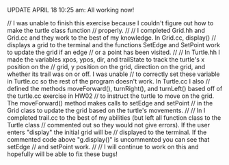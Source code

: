 UPDATE APRIL 18 10:25 am:
All working now! 

// I was unable to finish this exercise because I couldn't figure out how to make the turtle class function 
// properly. 
//
// I completed Grid.hh and Grid.cc and they work to the best of my knowledge. In Grid.cc, display()
// displays a grid to the terminal and the functions SetEdge and SetPoint work to update the grid if an edge
// or a point has been visited. 
// 
// In Turtle.hh I made the variables xpos, ypos, dir, and trailState to track the turtle's x position on the
// grid, y position on the grid, direction on the grid, and whether its trail was on or off. I was unable 
// to correctly set these variable in Turtle.cc so the rest of the program doesn't work. In Turtle.cc I also
// defined the methods moveForward(), turnRight(), and turnLeft() based off of the turtle.cc exercise in HW02
// to instruct the turtle to move on the grid. The moveForward() method makes calls to setEdge and setPoint
// in the Grid class to update the grid based on the turtle's movements. 
// 
// In I completed trail.cc to the best of my abilities (but left all function class to the Turtle class 
// commented out so they would not give errors). If the user enters "display" the initial grid will be 
// displayed to the terminal. If the commented code above "g.display()" is uncommented you can see that setEdge
// and setPoint work. 
//
// I will continue to work on this and hopefully will be able to fix these bugs!
